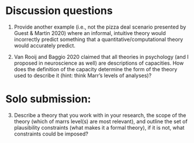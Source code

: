 # Discussion questions

1. Provide another example (i.e., not the pizza deal scenario presented by Guest & Martin 2020) where an informal, intuitive theory would incorrectly predict something that a quantitative/computational theory would accurately predict.

2. Van Rooij and Baggio 2020 claimed that all theories in psychology (and I proposed in neuroscience as well) are descriptions of capacities. How does the definition of the capacity determine the form of the theory used to describe it (hint: think Marr’s levels of analyses)?

# Solo submission:
3. Describe a theory that you work with in your research, the scope of the theory (which of marrs level(s) are most relevant), and outline the set of plausibility constraints (what makes it a formal theory), if it is not, what constraints could be imposed?